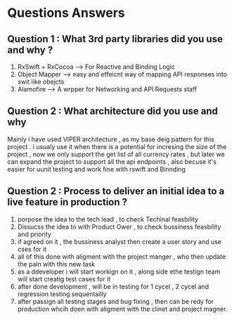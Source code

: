 # Questions Answers  



## Question 1 : What 3rd party libraries did you use and why ?

1. RxSwift  + RxCocoa --> For Reactive and Binding Logic 
2. Object Mapper --> easy and effeicnt way of mapping API responses into swit like obejcts  
3. Alamofire --> A wrpper for Networking and API Requests staff   


##  Question 2 : What architecture did you use and why
   Mainly i have used VIPER architecture  , as my base deig pattern for this project .
   i usualy use it when there is a potential for incresing the size of the project , now we only support the get list of all currency rates , but later we can expand the project to support all the api endpoints , also becuse it's easier for uunit testing and work fine with rswift and Binnding

## Question 2 : Process to deliver  an initial idea to a live feature in production ? 

1. porpose the idea to  the tech lead   , to check Techinal feasbility 
2. Dissucss the idea to  with Product Ower , to check bussiness  feasbility and priority 
3. if agreed on it , the bussiness analyst then create a user story and use cses for it 
4. all of this done with aligment with the project manger , who then update the paln with this new task 
5. as  a ddeveloper i will start workign on it , along side ethe testign team will start creatig test cases for it 
6. after done development , will be in testing for 1 cycel , 2 cycel and regression testing sequentailly 
7. after passign all testing stages and bug fixing , then can be redy for production whcih doen with aligment with the clinet and project magner.
